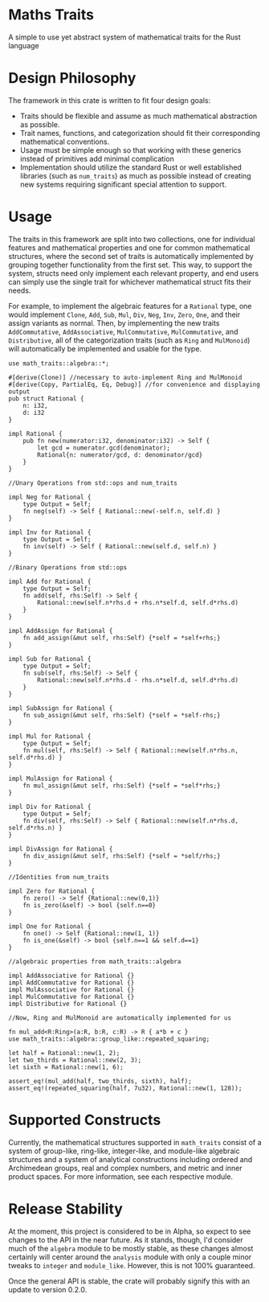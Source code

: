 
# Maths Traits

A simple to use yet abstract system of mathematical traits for the Rust language

# Design Philosophy

The framework in this crate is written to fit four design goals:
* Traits should be flexible and assume as much mathematical abstraction as possible.
* Trait names, functions, and categorization should fit their corresponding
 mathematical conventions.
* Usage must be simple enough so that working with these generics instead of primitives add
 minimal complication
* Implementation should utilize the standard Rust or well established
 libraries (such as `num_traits`) as much as possible instead of creating new systems
 requiring significant special attention to support.

# Usage

The traits in this framework are split into two collections, one for individual features and mathematical
properties and one for common mathematical structures, where the second set of traits is automatically
implemented by grouping together functionality from the first set. This way, to support the system,
structs need only implement each relevant property, and end users can simply use the single
trait for whichever mathematical struct fits their needs.

For example, to implement the algebraic features for a `Rational` type,
one would implement `Clone`, `Add`, `Sub`, `Mul`,
`Div`, `Neg`, `Inv`, `Zero`,
`One`, and their assign variants as normal. Then, by implementing the new traits
`AddCommutative`, `AddAssociative`,
`MulCommutative`, `MulCommutative`, and
`Distributive`, all of the categorization traits (such as `Ring`
and `MulMonoid`) will automatically be implemented and usable for the type.

```
use math_traits::algebra::*;

#[derive(Clone)] //necessary to auto-implement Ring and MulMonoid
#[derive(Copy, PartialEq, Eq, Debug)] //for convenience and displaying output
pub struct Rational {
    n: i32,
    d: i32
}

impl Rational {
    pub fn new(numerator:i32, denominator:i32) -> Self {
        let gcd = numerator.gcd(denominator);
        Rational{n: numerator/gcd, d: denominator/gcd}
    }
}

//Unary Operations from std::ops and num_traits

impl Neg for Rational {
    type Output = Self;
    fn neg(self) -> Self { Rational::new(-self.n, self.d) }
}

impl Inv for Rational {
    type Output = Self;
    fn inv(self) -> Self { Rational::new(self.d, self.n) }
}

//Binary Operations from std::ops

impl Add for Rational {
    type Output = Self;
    fn add(self, rhs:Self) -> Self {
        Rational::new(self.n*rhs.d + rhs.n*self.d, self.d*rhs.d)
    }
}

impl AddAssign for Rational {
    fn add_assign(&mut self, rhs:Self) {*self = *self+rhs;}
}

impl Sub for Rational {
    type Output = Self;
    fn sub(self, rhs:Self) -> Self {
        Rational::new(self.n*rhs.d - rhs.n*self.d, self.d*rhs.d)
    }
}

impl SubAssign for Rational {
    fn sub_assign(&mut self, rhs:Self) {*self = *self-rhs;}
}

impl Mul for Rational {
    type Output = Self;
    fn mul(self, rhs:Self) -> Self { Rational::new(self.n*rhs.n, self.d*rhs.d) }
}

impl MulAssign for Rational {
    fn mul_assign(&mut self, rhs:Self) {*self = *self*rhs;}
}

impl Div for Rational {
    type Output = Self;
    fn div(self, rhs:Self) -> Self { Rational::new(self.n*rhs.d, self.d*rhs.n) }
}

impl DivAssign for Rational {
    fn div_assign(&mut self, rhs:Self) {*self = *self/rhs;}
}

//Identities from num_traits

impl Zero for Rational {
    fn zero() -> Self {Rational::new(0,1)}
    fn is_zero(&self) -> bool {self.n==0}
}

impl One for Rational {
    fn one() -> Self {Rational::new(1, 1)}
    fn is_one(&self) -> bool {self.n==1 && self.d==1}
}

//algebraic properties from math_traits::algebra

impl AddAssociative for Rational {}
impl AddCommutative for Rational {}
impl MulAssociative for Rational {}
impl MulCommutative for Rational {}
impl Distributive for Rational {}

//Now, Ring and MulMonoid are automatically implemented for us

fn mul_add<R:Ring>(a:R, b:R, c:R) -> R { a*b + c }
use math_traits::algebra::group_like::repeated_squaring;

let half = Rational::new(1, 2);
let two_thirds = Rational::new(2, 3);
let sixth = Rational::new(1, 6);

assert_eq!(mul_add(half, two_thirds, sixth), half);
assert_eq!(repeated_squaring(half, 7u32), Rational::new(1, 128));
```

# Supported Constructs

Currently, the mathematical structures supported in `math_traits` consist of a system of
group-like, ring-like, integer-like,
and module-like algebraic structures and a system of analytical constructions including
ordered and Archimedean groups, real and complex numbers,
and metric and inner product spaces. For more information, see each respective
module.

# Release Stability

At the moment, this project is considered to be in Alpha, so expect to see changes
to the API in the near future. As it stands, though, I'd consider much of the
`algebra` module to be mostly stable, as these changes almost
certainly will center around the `analysis` module with only a couple minor tweaks
to `integer` and `module_like`. However, this is not 100% guaranteed.


Once the general API is stable, the crate will probably signify this with an
update to version 0.2.0.
